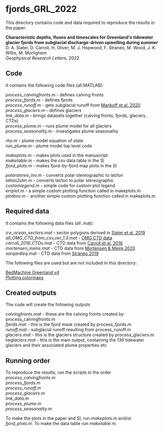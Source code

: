 # fjords_GRL_2022

This directory contains code and data required to reproduce the results in the paper:

**Characteristic depths, fluxes and timescales for Greenland's tidewater glacier fjords from subglacial discharge-driven upwelling during summer**  
D. A. Slater, D. Carroll, H. Oliver, M. J. Hopwood, F. Straneo, M. Wood, J. K. Willis, M. Morlighem  
*Geophysical Research Letters*, 2022

## Code
It contains the following code files (all MATLAB):

*process_calvingfronts.m* - defines calving fronts  
*process_fjords.m* - defines fjords  
*process_runoff.m* - gets subglacial runoff from [Mankoff et al. 2020](https://essd.copernicus.org/articles/12/2811/2020/)  
*process_glaciers.m* - defines glaciers  
*link_data.m* - brings datasets together (calving fronts, fjords, glaciers, CTDs)  
*process_plume.m* - runs plume model for all glaciers  
*process_seasonality.m* - investigates plume seasonality  

*rho.m* - plume model equation of state  
*run_plume.m* - plume model top level code  

*makeplots.m* - makes plots used in the manuscript  
*maketable.m* - makes the csv data table in the SI  
*fjord_plots.m* - makes fjord-by-fjord map plots in the SI  

*polarstereo_inv.m* - converts polar stereographic to lat/lon  
*latlon2utm.m* - converts lat/lon to polar stereographic  
*customlegend.m* - simple code for custom plot legend  
*errplot.m* - a simple custom plotting function called in makeplots.m  
*plotbox.m* - another simple custom plotting function called in makeplots.m  

## Required data
It contains the following data files (all .mat):

*ice_ocean_sectors.mat* - sector polygons derived in [Slater et al. 2019](https://tc.copernicus.org/articles/13/2489/2019/)  
*all_OMG_CTD_from_csv_ver_1.3.mat* - [OMG CTD data](https://omg.jpl.nasa.gov/portal/data/OMGEV-AXCTD)  
*carroll_2016_CTDs.mat* - CTD data from [Carroll et al. 2016](https://agupubs.onlinelibrary.wiley.com/doi/full/10.1002/2016GL070170)  
*mortensen_meire.mat* - CTD data from [Mortensen & Meire 2020](https://doi.pangaea.de/10.1594/PANGAEA.921991)  
*sarqardleq.mat* - CTD data from [Straneo 2019](https://arcticdata.io/catalog/view/doi%3A10.18739%2FA2B853H78)

The following files are used but are not included in this directory:

[BedMachine Greenland v4](https://nsidc.org/data/IDBMG4)  
[Plotting colormaps](https://www.mathworks.com/matlabcentral/fileexchange/28943-color-palette-tables-cpt-for-matlab)

## Created outputs
The code will create the following outputs

*calvingfronts.mat* - these are the calving fronts created by process_calvingfronts.m  
*fjords.mat* - this is the fjord mask created by process_fjords.m  
*runoff.mat* - subglacial runoff resulting from process_runoff.m  
*glaciers.mat* - this is the glaciers structure created by process_glaciers.m  
*twglaciers.mat* - this is the main output, containing the 136 tidewater glaciers and their associated plume properties etc

## Running order

To reproduce the results, run the scripts in the order
*process_calvingfronts.m*  
*process_fjords.m*  
*process_runoff.m*  
*process_glaciers.m*  
*link_data.m*  
*process_plume.m*  
*process_seasonality.m*  

To make the plots in the paper and SI, run *makeplots.m* and/or *fjord_plots.m*. To make the data table run *maketable.m*.

